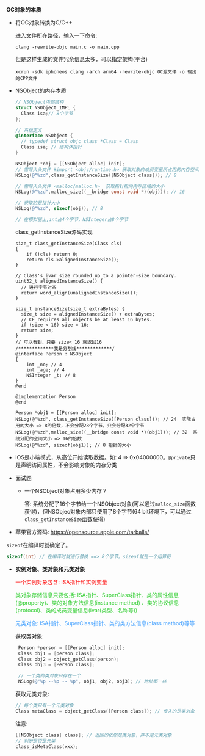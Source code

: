 **OC对象的本质**

- 将OC对象转换为C/C++

  进入文件所在路径，输入一下命令:

  ```shell
  clang -rewrite-objc main.c -o main.cpp
  ```

  但是这样生成的文件冗余信息太多，可以指定架构(平台)

  ```shell
  xcrun -sdk iphoneos clang -arch arm64 -rewrite-objc OC源文件 -o 输出的CPP文件
  ```

  

- NSObject的内存本质

  ```objective-c
  // NSObject内部结构
  struct NSObject_IMPL {
  	Class isa;// 8个字节
  };
  
  // 系统定义
  @interface NSObject {
    // typedef struct objc_class *Class = Class
    Class isa; // 结构体指针
  }
  ```

  ```objective-c
  NSObject *obj = [[NSObject alloc] init];    
  // 需导入头文件 #import <objc/runtime.h> 获取对象的成员变量所占用的内存空间大小
  NSLog(@"%zd",class_getInstanceSize([NSObject class])); // 8
  
  // 需导入头文件 <malloc/malloc.h>  获取指针指向内存区域的大小
  NSLog(@"%zd",malloc_size((__bridge const void *)(obj))); // 16
  
  // 获取的是指针大小 
  NSLog(@"%zd", sizeof(obj)); // 8
  
  // 在模拟器上,int占4个字节，NSInteger占8个字节
  ```

  class_getInstanceSize源码实现

  ```objc
  size_t class_getInstanceSize(Class cls)
  {
      if (!cls) return 0;
      return cls->alignedInstanceSize();
  }
  
  // Class's ivar size rounded up to a pointer-size boundary.
  uint32_t alignedInstanceSize() {
    // 进行字节对齐
    return word_align(unalignedInstanceSize());
  }
  
  size_t instanceSize(size_t extraBytes) {
    size_t size = alignedInstanceSize() + extraBytes;
    // CF requires all objects be at least 16 bytes.
    if (size < 16) size = 16;
    return size;
  }
  // 可以看到，只要 size< 16 就返回16
  /*************我是分割线*************/
  @interface Person : NSObject
  {
      int _no; // 4
      int _age; // 4
      NSInteger _t; // 8
  }
  @end
  
  @implementation Person
  @end
    
  Person *obj1 = [[Person alloc] init];
  NSLog(@"%zd", class_getInstanceSize([Person class])); // 24  实际占用的大小 => 8的倍数，不会分配28个字节，只会分配32个字节
  NSLog(@"%zd",malloc_size((__bridge const void *)(obj1))); // 32  系统分配的空间大小 => 16的倍数
  NSLog(@"%zd", sizeof(obj1)); // 8 指针的大小
  ```

- iOS是小端模式，从高位开始读取数据。如: 4  => 0x04000000。`@private`只是声明访问属性，不会影响对象的内存分类

- 面试题

  - 一个NSObject对象占用多少内存？
  
    答: 系统分配了16个字节给一个NSObject对象(可以通过`malloc_size`函数获得)，但NSObjec对象内部只使用了8个字节(64 bit环境下，可以通过`class_getInstanceSize`函数获得)
  
- 苹果官方源码: https://opensource.apple.com/tarballs/


`sizeof`在编译时就确定了。

```objective-c
sizeof(int) // 在编译时就进行替换 ==> 8个字节。sizeof就是一个运算符
```



- **实例对象、类对象和元类对象**

  <font color=#F00>一个实例对象包含: ISA指针和实例变量</font>

  <font color=#29CC29>类对象存储信息只要包括: ISA指针、SuperClass指针、类的属性信息(@property)、类的对象方法信息(instance method) 、类的协议信息(protocol)、类的成员变量信息(ivar(类型、名称等))</font>

  <font color=#409FFF>元类对象: ISA指针、SuperClass指针、类的类方法信息(class method)等等</font>

  获取类对象:

  ```objective-c
   Person *person = [[Person alloc] init];
   Class obj1 = [person class];
   Class obj2 = object_getClass(person);
   Class obj3 = [Person class];
  
   // 一个类的类对象只存在一个
   NSLog(@"%p --%p -- %p", obj1, obj2, obj3); // 地址都一样
  ```

  获取元类对象:

  ```objective-c
  // 每个类只有一个元类对象
  Class metaClass = object_getClass([Person class]); // 传入的是类对象
  ```

  注意: 

  ```objective-c
  [[NSObject class] class]; // 返回的依然是类对象，并不是元类对象
  // 判断是否是元类
  class_isMetaClass(xxx);
  ```

  

  